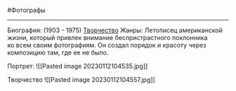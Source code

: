 #Фотографы 

---
Биография: (1903 - 1975)
[Творчество]()
Жанры: Летописец американской жизни, который привлек внимание беспристрастного поклонника ко всем своим фотографиям. Он создал порядок и красоту через композицию там, где ее не было.

Портрет:
![[Pasted image 20230112104535.jpg]]   


Творчество
![[Pasted image 20230112104557.jpg]]
